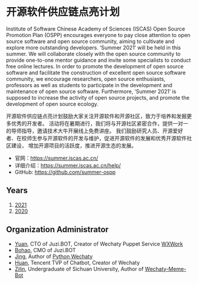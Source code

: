 # 开源软件供应链点亮计划

Institute of Software Chinese Academy of Sciences (ISCAS) Open Source Promotion Plan (OSPP) encourages everyone to pay close attention to open source software and open source community, aiming to cultivate and explore more outstanding developers. ‘Summer 2021’ will be held in this summer. We will collaborate closely with the open source community to provide one-to-one mentor guidance and invite some specialists to conduct free online lectures. In order to promote the development of open source software and facilitate the construction of excellent open source software community, we encourage researchers, open source enthusiasts, professors as well as students to participate in the development and maintenance of open source software. Furthermore, ‘Summer 2021’ is supposed to increase the activity of open source projects, and promote the development of open source ecology.

开源软件供应链点亮计划鼓励大家关注开源软件和开源社区，致力于培养和发掘更多优秀的开发者。
活动将在暑期进行，我们将与开源社区紧密合作，提供一对一的导师指导，邀请技术大牛开展线上免费讲座。
我们鼓励研究人员、开源爱好者、在校师生参与开源软件的开发与维护，促进开源软件的发展和优秀开源软件社区建设，
增加开源项目的活跃度，推进开源生态的发展。

- 官网：<https://summer.iscas.ac.cn/>
- 详细介绍：<https://summer.iscas.ac.cn/help/>
- GitHub: <https://github.com/summer-ospp>

## Years

1. [2021](2021/)
1. [2020](2020/)

## Organization Administrator

- [Yuan](https://wechaty.js.org/contributors/windmemory), CTO of Juzi.BOT, Creator of Wechaty Puppet Service [WXWork](https://wechaty.js.org/docs/puppet-services/wxwork)
- [Bohao](https://wechaty.js.org/contributors/rickyyin98/), CMO of Juzi.BOT
- [Jing](https://wechaty.js.org/contributors/wj-mcat), Author of [Python Wechaty](https://github.com/wechaty/python-wechaty)
- [Huan](https://wechaty.js.org/contributors/huan), Tencent TVP of Chatbot, Creator of Wechaty
- [Zilin](https://wechaty.js.org/contributors/godkillerxiao), Undergraduate of Sichuan University, Author of [Wechaty-Meme-Bot](https://github.com/MrZilinXiao/python-wechaty-meme-bot)
